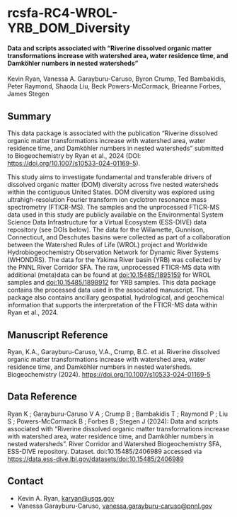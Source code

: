 # rcsfa-RC4-WROL-YRB_DOM_Diversity

#### Data and scripts associated with “Riverine dissolved organic matter transformations increase with watershed area, water residence time, and Damköhler numbers in nested watersheds”
Kevin Ryan, Vanessa A. Garayburu-Caruso, Byron Crump, Ted Bambakidis, Peter Raymond, Shaoda Liu, Beck Powers-McCormack, Brieanne Forbes, James Stegen
## Summary
This data package is associated with the publication “Riverine dissolved organic matter transformations increase with watershed area, water residence time, and Damköhler numbers in nested watersheds” submitted to Biogeochemistry by Ryan et al., 2024 (DOI: https://doi.org/10.1007/s10533-024-01169-5).  

This study aims to investigate fundamental and transferable drivers of dissolved organic matter (DOM) diversity across five nested watersheds within the contiguous United States. DOM diversity was explored using ultrahigh-resolution Fourier transform ion cyclotron resonance mass spectrometry (FTICR-MS). The samples and the unprocessed FTICR-MS data used in this study are publicly available on the Environmental System Science Data Infrastructure for a Virtual Ecosystem (ESS-DIVE) data repository (see DOIs below). The data for the Willamette, Gunnison, Connecticut, and Deschutes basins were collected as part of a collaboration between the Watershed Rules of Life (WROL) project and Worldwide Hydrobiogeochemistry Observation Network for Dynamic River Systems (WHONDRS). The data for the Yakima River basin (YRB) was collected by the PNNL River Corridor SFA. The raw, unprocessed FTICR-MS data with additional (meta)data can be found at [doi:10.15485/1895159](https://data.ess-dive.lbl.gov/view/doi:10.15485/1895159) for WROL samples and [doi:10.15485/1898912](https://data.ess-dive.lbl.gov/view/doi:10.15485/1898912) for YRB samples. This data package contains the processed data used in the associated manuscript. This package also contains ancillary geospatial, hydrological, and geochemical information that supports the interpretation of the FTICR-MS data within Ryan et al., 2024.
## Manuscript Reference
Ryan, K.A., Garayburu-Caruso, V.A., Crump, B.C. et al. Riverine dissolved organic matter transformations increase with watershed area, water residence time, and Damköhler numbers in nested watersheds. Biogeochemistry (2024). https://doi.org/10.1007/s10533-024-01169-5
## Data Reference
Ryan K ; Garayburu-Caruso V A ; Crump B ; Bambakidis T ; Raymond P ; Liu S ; Powers-McCormack B ; Forbes B ; Stegen J (2024): Data and scripts associated with “Riverine dissolved organic matter transformations increase with watershed area, water residence time, and Damköhler numbers in nested watersheds”. River Corridor and Watershed Biogeochemistry SFA, ESS-DIVE repository. Dataset. doi:10.15485/2406989 accessed via https://data.ess-dive.lbl.gov/datasets/doi:10.15485/2406989
## Contact
- Kevin A. Ryan, karyan@usgs.gov  
- Vanessa Garayburu-Caruso, vanessa.garayburu-caruso@pnnl.gov
